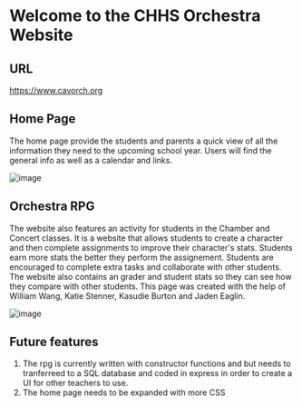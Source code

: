 # Welcome to the CHHS Orchestra Website

## URL
https://www.cavorch.org

## Home Page

The home page provide the students and parents a quick view of all the information they need to the upcoming school year. Users will find the general info as well as a calendar and links.

![image](https://user-images.githubusercontent.com/63308516/91046748-fb534a80-e5e6-11ea-9de9-d1462ba92bb9.png)




## Orchestra RPG
The website also features an activity for students in the Chamber and Concert classes. It is a website that allows students to create a character and then complete assignments to improve their character's stats. Students earn more stats the better they perform the assignement. Students are encouraged to complete extra tasks and collaborate with other students. The website also contains an grader and student stats so they can see how they compare with other students. This page was created with the help of William Wang, Katie Stenner, Kasudie Burton and Jaden Eaglin. 

![image](https://user-images.githubusercontent.com/63308516/91046861-29388f00-e5e7-11ea-91de-8a7aa69cc2a3.png)





## Future features
1. The rpg is currently written with constructor functions and but needs to tranferreed to a SQL database and coded in express in order to create a UI for other teachers to use.
2. The home page needs to be expanded with more CSS

